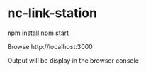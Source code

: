 # nc-link-station

npm install
npm start

Browse http://localhost:3000

Output will be display in the browser console

